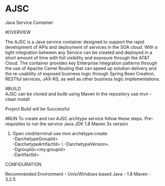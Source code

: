 # AJSC
Java Service Container

#OVERVIEW

The AJSC is a Java service container designed to support the rapid development of APIs and deployment of services in the SOA cloud. With a tight integration between any Service can be created and deployed in a short amount of time with full visibility and exposure through the AT&T Cloud. The container provides key Enterprise Integration patterns through the use of Apache Camel Routing that can speed up solution delivery and the re-usability of exposed business logic through Spring Bean Creation, RESTful services, JAX-RS, as well as other business logic implementations.

#BUILD  
AJSC can be cloned and builb using Maven 
In the repository use
mvn - clean install

Project Build will be Successful

#RUN 
To create and run AJSC archtype service follow these steps.
Pre-requisites to run the service
Java JDK 1.8
Maven 3x version
1) Open cmd/terminal use
  mvn archetype:create                                    \
  -DarchetypeGroupId=<archetype-groupId>                \
  -DarchetypeArtifactId=<archetype-artifactId>          \ 
  -DarchetypeVersion=<archetype-version>                \
  -DgroupId=<my.groupid>                                \
  -DartifactId=<my-artifactId>  


 
  CONFIGURATION 

Recommended 
Environment - Unix/Windows based
Java - 1.8
Maven - 3.2.5 

